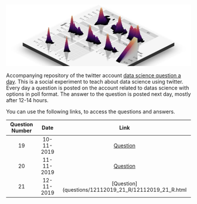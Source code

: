 ![](logo.png)

Accompanying repository of the twitter account [data science question a day](https://twitter.com/data_question). This is a social experiment to teach about data science using twitter. Every day a question is posted on the account related to datas science with options in poll format. The answer to the question is posted next day, mostly after 12-14 hours.

You can use the following links, to access the questions and answers.

| Question Number | Date | Link |
| :---: | :---: | :---: |
| 19 | 10-11-2019 | [Question](questions/10112019_19_R/10112019_19_R.html) |
| 20 | 11-11-2019 | [Question](questions/11112019_20_DS/11112019_20_DS.html) |
| 21 | 12-11-2019 | [Question](questions/12112019_21_R/12112019_21_R.html |